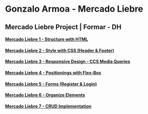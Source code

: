 # Gonzalo Armoa - Mercado Liebre
## Mercado Liebre Project   |  Formar - DH
#### [Mercado Liebre 1 - Structure with HTML](https://github.com/GonzaloArmoa/mercadoLiebre/tree/ml-estructura-html)
#### [Mercado Liebre 2 - Style with CSS (Header & Footer)](https://github.com/GonzaloArmoa/mercadoLiebre/tree/ml-estilo-css)
#### [Mercado Liebre 3 - Responsive Design - CCS Media Queries](https://github.com/GonzaloArmoa/mercadoLiebre/tree/ml-dise%C3%B1o-adaptativo)
#### [Mercado Liebre 4 - Positionings with Flex-Box](https://github.com/GonzaloArmoa/mercadoLiebre/tree/ml-posicionamiento-flexbox)
#### [Mercado Liebre 5 - Forms (Register & Login)](https://github.com/GonzaloArmoa/mercadoLiebre/tree/ml-formularios)
#### [Mercado Liebre 6 - Organize Elements](https://github.com/GonzaloArmoa/mercadoLiebre/tree/ml-organizando-elementos)
#### [Mercado Liebre 7 - CRUD Implementation](https://github.com/GonzaloArmoa/mercadoLiebre/tree/ml-crud)
